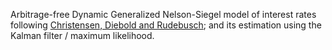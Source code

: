 Arbitrage-free Dynamic Generalized Nelson-Siegel model of interest rates following [Christensen, Diebold and Rudebusch](https://www.nber.org/papers/w14463); and its estimation using the Kalman filter / maximum likelihood.
